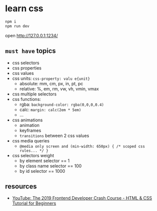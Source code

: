 # learn css

```bash
npm i
npm run dev
```

open http://127.0.0.1:1234/

## `must have` topics

* css selectors
* css properties
* css values
* css units: `css-property: valu e{unit}`
  * absolute: mm, cm, px, in, pt, pc
  * relative: %, em, rm, vw, vh, vmin, vmax
* css multiple selectors
* css functions:
  * rgba: `background-color: rgba(0,0,0,0.4)`
  * calc: `margin: calc(2em * 5em)`
  * ...
* css animations
  * animation
  * keyframes
  * `transitions` between 2 css values
* css media queries
  * `@media only screen and (min-width: 650px) { /* scoped css rules... */ }`
* css selectors weight
  * by element selector == 1
  * by class name selector == 100
  * by id selector == 1000

## resources

* [YouTube: The 2019 Frontend Developer Crash Course - HTML & CSS Tutorial for Beginners](https://www.youtube.com/watch?v=8gNrZ4lAnAw&list=PL0lNJEnwfVVN2weA7ogzp6GlJvQlXnrSj&index=3)
